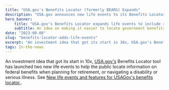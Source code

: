 ```yaml
---
title: "USA.gov's Benefits Locator (formerly BEARS) Expands"
description: "USA.gov announces new life events to its Benefits Locator tool to support people nearing retirement and those navigating a disability or illness."
hero_banner:
    title: "USA.gov's Benefits Locator expands life events to include retirement,  serious illnesses, and disabilities"
    subtitle: An idea on making it easier to locate government benefits based on life events was an early 10x investment, BEARS.
date: "2023-08-08"
slug: "benefits-locator-adds-life-events"
excerpt: "An investment idea that got its start in 10x, USA.gov's Benefits Locator tool has launched two new life events to help the public locate information on federal benefits when planning for retirement, or navigating a disability or serious illness."
tags: In-the-news
---
```


An investment idea that got its start in 10x, <a class="usa-link usa-link--external" rel="noreferrer" href="https://usa.gov">USA.gov's</a> Benefits Locator tool has launched two new life events to help the public locate information on federal benefits when planning for retirement, or navigating a disability or serious illness. See <a class="usa-link usa-link--external" rel="noreferrer" href="https://blog.usa.gov/new-life-events-and-features-for-usagovs-benefits-locator">New life events and features for USAGov's benefits locator.</a>.
